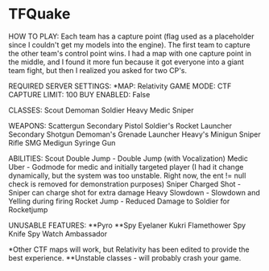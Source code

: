 # TFQuake

HOW TO PLAY:
Each team has a capture point (flag used as a placeholder since I couldn't get my models into the engine). The first team to capture the other team's control point wins. I had a map with one capture point in the middle, and I found it more fun because it got everyone into a giant team fight, but then I realized you asked for two CP's.

REQUIRED SERVER SETTINGS:
*MAP: Relativity 
GAME MODE: CTF
CAPTURE LIMIT: 100
BUY ENABLED: False

CLASSES:
Scout
Demoman
Soldier
Heavy
Medic
Sniper

WEAPONS:
Scattergun
Secondary Pistol
Soldier's Rocket Launcher
Secondary Shotgun
Demoman's Grenade Launcher
Heavy's Minigun
Sniper Rifle
SMG
Medigun
Syringe Gun

ABILITIES:
Scout Double Jump - Double Jump (with Vocalization)
Medic Uber - Godmode for medic and initially targeted player (I had it change dynamically, but the system was too unstable. Right now, the ent != null check is removed for demonstration purposes)
Sniper Charged Shot - Sniper can charge shot for extra damage
Heavy Slowdown - Slowdown and Yelling during firing
Rocket Jump - Reduced Damage to Soldier for Rocketjump
 
UNUSABLE FEATURES:
**Pyro
**Spy
Eyelaner
Kukri
Flamethower
Spy Knife
Spy Watch
Ambassador

*Other CTF maps will work, but Relativity has been edited to provide the best experience.
**Unstable classes - will probably crash your game.
